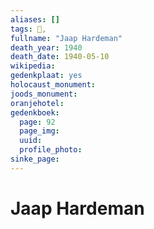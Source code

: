 ```yaml
---
aliases: []
tags: 👤, 
fullname: "Jaap Hardeman"
death_year: 1940
death_date: 1940-05-10
wikipedia:
gedenkplaat: yes
holocaust_monument:
joods_monument:
oranjehotel:
gedenkboek:
  page: 92
  page_img: 
  uuid: 
  profile_photo: 
sinke_page:
---
```


# Jaap Hardeman

